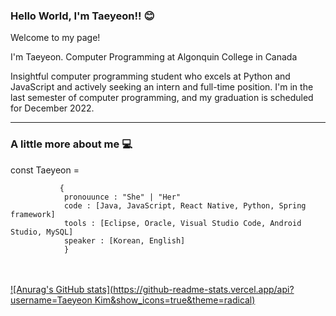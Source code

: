 ### Hello World, I'm Taeyeon!! 😊

Welcome to my page!

I'm Taeyeon.
Computer Programming at Algonquin College in Canada

Insightful computer programming student who excels at Python and JavaScript and actively seeking an intern and full-time position. I'm in the last semester of computer programming, and my graduation is scheduled for December 2022.
</br>
<hr>

### A little more about me 💻

const Taeyeon =

               {  
                pronouunce : "She" | "Her" 
                code : [Java, JavaScript, React Native, Python, Spring framework]
                tools : [Eclipse, Oracle, Visual Studio Code, Android Studio, MySQL]
                speaker : [Korean, English]
                }


</br></br>
[![Anurag's GitHub stats](https://github-readme-stats.vercel.app/api?username=Taeyeon Kim&show_icons=true&theme=radical)](https://github.com/Taeyeon-dev/github-readme-stats)


  
